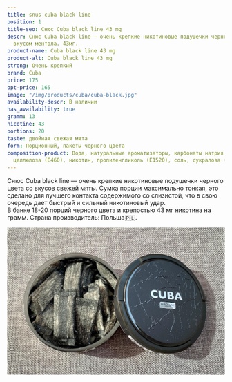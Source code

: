```yaml
---
title: snus cuba black line
position: 1
title-seo: Снюс Cuba black line 43 mg
descr: Снюс Cuba black line – очень крепкие никотиновые подушечки черного цвета со
  вкусом ментола. 43мг.
product-name: Cuba black line 43 mg
product-alt: Cuba black line 43 mg
strong: Очень крепкий
brand: Cuba
price: 175
opt-price: 165
image: "/img/products/cuba/cuba-black.jpg"
availability-descr: В наличии
has_availability: true
gramm: 13
nicotine: 43
portions: 20
taste: двойная свежая мята
form: Порционный, пакеты черного цвета
composition-product: Вода, натуральные ароматизаторы, карбонаты натрия (E500), микрокристаллическая
  целлюлоза (E460), никотин, пропиленгликоль (E1520), соль, сукралоза (E955)
---
```


Снюс Cuba black line — очень крепкие никотиновые подушечки черного цвета со вкусов свежей мяты. Сумка порции максимально тонкая, это сделано для лучшего контакта содержимого со слизистой, что в свою очередь дает быстрый и сильный никотиновый удар.<br>
В банке 18-20 порций черного цвета и крепостью 43 мг никотина на грамм. Страна производитель: Польша🇵🇱.
<div class="mb-3">
<img class="img-fluid" src="/img/products/cuba/cuba-black-line-open.jpg" alt="Снюс cuba black line 43 mg open">
</div>
